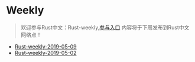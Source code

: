# Weekly

> 欢迎参与Rust中文：Rust-weekly,[参与入口](https://github.com/rustlang-cn/weekly/blob/master/Rust-weekly-next.md) 内容将于下周发布到Rust中文网络点！

- [Rust-weekly-2019-05-09](http://47.104.146.58/a/free/theme/62)
- [Rust-weekly-2019-05-02](http://47.104.146.58/a/free/theme/60)
